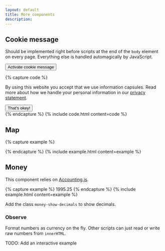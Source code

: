```yaml
---
layout: default
title: More components
description:
---
```





## Cookie message

Should be implemented right before scripts at the end of the `body` element on every page. Everything else is handled automagically by JavaScript.

<button class="button" id="cookieMessageToggle">Activate cookie message</button>

{% capture code %}
<div class="cookie-message">
  <p>By using this website you accept that we use information capsules. Read more about how we handle your personal information in our <a href="#">privacy statement</a>.</p>
  <button class="button primary float-right">That's okey!</button>
</div>
{% endcapture %}
{% include code.html content=code %}


## Map

{% capture example %}
<div class="map" data-lat="58.855319" data-lng="5.740239" data-zoom="14"></div>
{% endcapture %}
{% include example.html content=example %}


## Money

This component relies on [Accounting.js](http://openexchangerates.github.io/accounting.js/).

{% capture example %}
<span class="money" data-amount="1995.25">1995.25</span>
{% endcapture %}
{% include example.html content=example %}

Add the class `money-show-decimals` to show decimals.

### Observe

Format numbers as currency on the fly. Other scripts can just read or write raw numbers from `innerHTML`.

TODO: Add an interactive example
